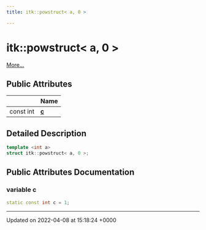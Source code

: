 ```yaml
---
title: itk::powstruct< a, 0 >

---
```


# itk::powstruct< a, 0 >



 [More...](#detailed-description)

## Public Attributes

|                | Name           |
| -------------- | -------------- |
| const int | **[c](../Classes/structitk_1_1powstruct_3_01a_00_010_01_4.md#variable-c)**  |

## Detailed Description

```cpp
template <int a>
struct itk::powstruct< a, 0 >;
```

## Public Attributes Documentation

### variable c

```cpp
static const int c = 1;
```


-------------------------------

Updated on 2022-04-08 at 15:18:24 +0000